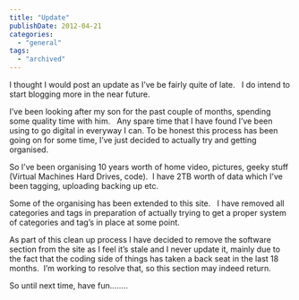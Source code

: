 ```yaml
---
title: "Update"
publishDate: 2012-04-21
categories: 
  - "general"
tags:
  - "archived"
---
```


I thought I would post an update as I’ve be fairly quite of late.   I do intend to start blogging more in the near future.

I’ve been looking after my son for the past couple of months, spending some quality time with him.   Any spare time that I have found I’ve been using to go digital in everyway I can. To be honest this process has been going on for some time, I’ve just decided to actually try and getting organised.

So I’ve been organising 10 years worth of home video, pictures, geeky stuff (Virtual Machines Hard Drives, code).  I have 2TB worth of data which I’ve been tagging, uploading backing up etc.

Some of the organising has been extended to this site.   I have removed all categories and tags in preparation of actually trying to get a proper system of categories and tag’s in place at some point.

As part of this clean up process I have decided to remove the software section from the site as I feel it’s stale and I never update it, mainly due to the fact that the coding side of things has taken a back seat in the last 18 months.  I’m working to resolve that, so this section may indeed return.

So until next time, have fun……..
